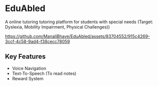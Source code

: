 # EduAbled

A online tutoring tutoring platform for students with special needs (Target: Dyslexia, Mobility Impairment, Physical Challenges))


https://github.com/ManaliBhave/EduAbled/assets/83704552/915c4269-3ccf-4c58-9ad4-f38cecc78059


## Key Features

- Voice Navigation
- Text-To-Speech (To read notes)
- Reward System
